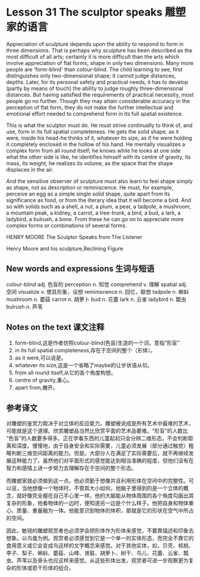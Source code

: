 # Lesson 31 The sculptor speaks 雕塑家的语言
Appreciation of sculpture depends upon the ability to respond to form in three dimensions. That is perhaps why sculpture has been described as the most difficult of all arts; certainly it is more difficult than the arts which involve appreciation of flat forms, shape in only two dimensions. Many more people are 'form-blind' than colour-blind. The child learning to see, first distinguishes only two-dimensional shape; it cannot judge distances, depths. Later, for its personal safety and practical needs, it has to develop (partly by means of touch) the ability to judge roughly three-dimensonal distances. But having satisfied the requirements of practical necessity, most people go no further. Though they may attain considerable accuracy in the perception of flat form, they do not make the further intellectual and emotional effort needed to comprehend form in its full spatial existence.

This is what the sculptor must do. He must strive continually to think of, and use, form in its full spatial completeness. He gets the solid shape, as it were, inside his head-he thinks of it, whatever its size, as if he were holding it completely enclosed in the hollow of his hand. He mentally visualizes a complex form from all round itself; he knows while he looks at one side what the other side is like, he identifies himself with its centre of gravity, its mass, its weight; he realizes its volume, as the space that the shape displaces in the air.

And the sensitive observer of sculpture must also learn to feel shape simply as shape, not as description or reminiscence. He must, for example, perceive an egg as a simple single solid shape, quite apart from its significance as food, or from the literary idea that it will become a bird. And so with solids such as a shell, a nut, a plum, a pear, a tadpole, a mushroom, a mountain peak, a kidney, a carrot, a tree-trunk, a bird, a bud, a lark, a ladybird, a bulrush, a bone. From these he can go on to appreciate more complex forms or combinations of several forms.

HENRY MOORE The Sculptor Speaks from The Listener
	
	
Henry Moore and his sculpture,Reclining Figure

## New words and expressions 生词与短语

colour-blind adj. 色盲的
perception n. 知觉
comprehend v. 理解
spatial adj. 空间
visualize v. 使具形象，设想
reminiscence n. 回忆，联想
tadpole n. 蝌蚪
mushroom n. 蘑菇
carrot n. 胡萝卜
bud n. 花蕾
lark n. 云雀
ladybird n. 瓢虫
bulrush n. 芦苇

## Notes on the text 课文注释

1. form-blind,这是作者仿照colour-blind(色盲)生造的一个词，意指“形盲”
2. in its full spatial completeness,存在于空间的整个（形体）。
3. as it were,可以说是。
4. whatever its size,这是一个省略了maybe的让步状语从句。
5. from all round itself,从它的各个角度构想。
6. centre of gravity,重心。
7. apart from,撇开。

## 参考译文

对雕塑的鉴赏力取决于对立体的反应能力。雕塑被说成是所有艺术中最难的艺术，可能就是这个道理。欣赏雕塑品当然比欣赏平面的艺术品要难。“形盲”的人数比 “色盲”的人数要多得多。正在学看东西的儿童起初只会分辨二维形态，不会判断距离和深度。慢慢地，由于自身安全和实际需要，儿童必须发展（部分通过触觉）粗略判断三维空间距离的能力。但是。大部分人在满足了实际需要后，就不再继续发展这种能力了。虽然他们对平面形式的感觉能达到相当准确的程度，但他们没有在智力和感情上进一步努力去理解存在于空间的整个形态。

而雕塑家就必须做到这一点。他必须勤于想像并且利用形体在空间中的完整性。可以说，当他想像一个物体时，不管其大小如何，他脑子里得到的是一个立体的概念，就好像完全握在自己手心里一样。他的大脑能从物体周围的各个角度勾画出其复杂的形象，他看物体的一边时，便知道另一边是个什么样子。他把自身和物体重心、质量、重量融为一体。他能意识到物体的体积，那就是它的形状在空气中所占的空间。

因此，敏锐的雕塑观赏者也必须学会把形体作为形体来感觉，不要靠描述和印象去想象。以鸟蛋为例。观赏者必须感觉到它是一个单一的实体形态，而完全不靠它的食用意义或它会变成鸟这样的文字概念来感觉。对于其他实体，如，贝壳、核桃、李子、梨子、蝌蚪、蘑菇、山峰、肾脏、胡萝卜、树干、鸟儿、花蕾、云雀、瓢虫、芦苇以及骨头也应这样来感觉。从这些形体出发，观赏者可进一步观察更为复杂的形体或若干形体的组合。
